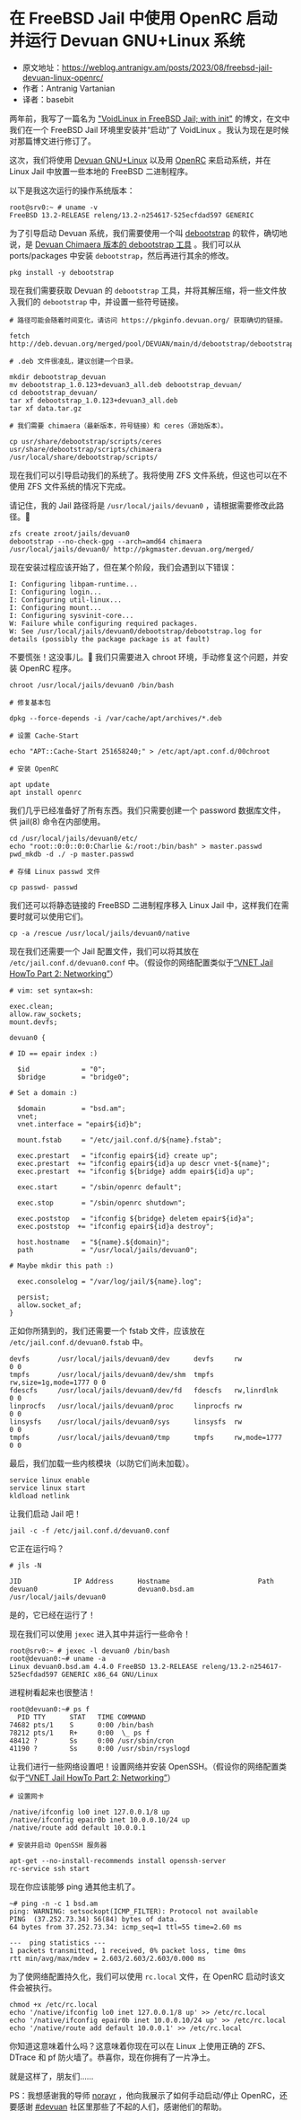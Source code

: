 # 在 FreeBSD Jail 中使用 OpenRC 启动并运行 Devuan GNU+Linux 系统

- 原文地址：<https://weblog.antranigv.am/posts/2023/08/freebsd-jail-devuan-linux-openrc/>
- 作者：Antranig Vartanian
- 译者：basebit

两年前，我写了一篇名为 ["VoidLinux in FreeBSD Jail; with init"](https://weblog.antranigv.am/posts/2021/08/2021-08-21-00-37/) 的博文，在文中我们在一个 FreeBSD Jail 环境里安装并“启动”了 VoidLinux 。我认为现在是时候对那篇博文进行修订了。

这次，我们将使用 [Devuan GNU+Linux](https://www.devuan.org/) 以及用 [OpenRC](https://wiki.gentoo.org/wiki/Project:OpenRC) 来启动系统，并在 Linux Jail 中放置一些本地的 FreeBSD 二进制程序。

以下是我这次运行的操作系统版本：

```
root@srv0:~ # uname -v
FreeBSD 13.2-RELEASE releng/13.2-n254617-525ecfdad597 GENERIC
```

为了引导启动 Devuan 系统，我们需要使用一个叫 [debootstrap](https://wiki.debian.org/Debootstrap) 的软件，确切地说，是 [Devuan Chimaera 版本的 debootstrap 工具](https://pkginfo.devuan.org/cgi-bin/package-query.html?c=package&q=debootstrap=1.0.123+devuan3) 。我们可以从 ports/packages 中安装 `debootstrap`，然后再进行其余的修改。

```
pkg install -y debootstrap
```

现在我们需要获取 Devuan 的 `debootstrap` 工具，并将其解压缩，将一些文件放入我们的 `debootstrap` 中，并设置一些符号链接。

```
# 路径可能会随着时间变化，请访问 https://pkginfo.devuan.org/ 获取确切的链接。

fetch http://deb.devuan.org/merged/pool/DEVUAN/main/d/debootstrap/debootstrap_1.0.123+devuan3_all.deb

# .deb 文件很凌乱，建议创建一个目录。

mkdir debootstrap_devuan
mv debootstrap_1.0.123+devuan3_all.deb debootstrap_devuan/
cd debootstrap_devuan/
tar xf debootstrap_1.0.123+devuan3_all.deb
tar xf data.tar.gz

# 我们需要 chimaera（最新版本，符号链接）和 ceres（源始版本）。

cp usr/share/debootstrap/scripts/ceres usr/share/debootstrap/scripts/chimaera /usr/local/share/debootstrap/scripts/
```

现在我们可以引导启动我们的系统了。我将使用 ZFS 文件系统，但这也可以在不使用 ZFS 文件系统的情况下完成。

请记住，我的 Jail 路径将是 `/usr/local/jails/devuan0` ，请根据需要修改此路径。🙂

```
zfs create zroot/jails/devuan0
debootstrap --no-check-gpg --arch=amd64 chimaera /usr/local/jails/devuan0/ http://pkgmaster.devuan.org/merged/
```

现在安装过程应该开始了，但在某个阶段，我们会遇到以下错误：

```
I: Configuring libpam-runtime...
I: Configuring login...
I: Configuring util-linux...
I: Configuring mount...
I: Configuring sysvinit-core...
W: Failure while configuring required packages.
W: See /usr/local/jails/devuan0/debootstrap/debootstrap.log for details (possibly the package package is at fault)
```

不要慌张！这没事儿。🙂 我们只需要进入 chroot 环境，手动修复这个问题，并安装 OpenRC 程序。

```
chroot /usr/local/jails/devuan0 /bin/bash

# 修复基本包

dpkg --force-depends -i /var/cache/apt/archives/*.deb

# 设置 Cache-Start

echo "APT::Cache-Start 251658240;" > /etc/apt/apt.conf.d/00chroot

# 安装 OpenRC

apt update
apt install openrc
```

我们几乎已经准备好了所有东西。我们只需要创建一个 password 数据库文件，供 jail(8) 命令在内部使用。

```
cd /usr/local/jails/devuan0/etc/
echo "root::0:0::0:0:Charlie &:/root:/bin/bash" > master.passwd
pwd_mkdb -d ./ -p master.passwd

# 存储 Linux passwd 文件

cp passwd- passwd
```

我们还可以将静态链接的 FreeBSD 二进制程序移入 Linux Jail 中，这样我们在需要时就可以使用它们。

```
cp -a /rescue /usr/local/jails/devuan0/native
```

现在我们还需要一个 Jail 配置文件，我们可以将其放在 `/etc/jail.conf.d/devuan0.conf` 中。（假设你的网络配置类似于[“VNET Jail HowTo Part 2: Networking”](https://weblog.antranigv.am/posts/2021/04/2021-04-20-07-02/)）

```
# vim: set syntax=sh:

exec.clean;
allow.raw_sockets;
mount.devfs;

devuan0 {

# ID == epair index :)

  $id             = "0";
  $bridge         = "bridge0";

# Set a domain :)

  $domain         = "bsd.am";
  vnet;
  vnet.interface = "epair${id}b";

  mount.fstab     = "/etc/jail.conf.d/${name}.fstab";

  exec.prestart   = "ifconfig epair${id} create up";
  exec.prestart  += "ifconfig epair${id}a up descr vnet-${name}";
  exec.prestart  += "ifconfig ${bridge} addm epair${id}a up";

  exec.start      = "/sbin/openrc default";

  exec.stop       = "/sbin/openrc shutdown";

  exec.poststop   = "ifconfig ${bridge} deletem epair${id}a";
  exec.poststop  += "ifconfig epair${id}a destroy";

  host.hostname   = "${name}.${domain}";
  path            = "/usr/local/jails/devuan0";

# Maybe mkdir this path :)

  exec.consolelog = "/var/log/jail/${name}.log";

  persist;
  allow.socket_af;
}
```

正如你所猜到的，我们还需要一个 fstab 文件，应该放在 `/etc/jail.conf.d/devuan0.fstab` 中。

```
devfs       /usr/local/jails/devuan0/dev      devfs     rw                   0 0
tmpfs       /usr/local/jails/devuan0/dev/shm  tmpfs     rw,size=1g,mode=1777 0 0
fdescfs     /usr/local/jails/devuan0/dev/fd   fdescfs   rw,linrdlnk          0 0
linprocfs   /usr/local/jails/devuan0/proc     linprocfs rw                   0 0
linsysfs    /usr/local/jails/devuan0/sys      linsysfs  rw                   0 0
tmpfs       /usr/local/jails/devuan0/tmp      tmpfs     rw,mode=1777         0 0
```

最后，我们加载一些内核模块（以防它们尚未加载）。

```
service linux enable
service linux start
kldload netlink
```

让我们启动 Jail 吧！

```
jail -c -f /etc/jail.conf.d/devuan0.conf
```

它正在运行吗？

```
# jls -N

JID             IP Address      Hostname                      Path
devuan0                         devuan0.bsd.am                /usr/local/jails/devuan0
```

是的，它已经在运行了！

现在我们可以使用 `jexec` 进入其中并运行一些命令！

```
root@srv0:~ # jexec -l devuan0 /bin/bash
root@devuan0:~# uname -a
Linux devuan0.bsd.am 4.4.0 FreeBSD 13.2-RELEASE releng/13.2-n254617-525ecfdad597 GENERIC x86_64 GNU/Linux
```

进程树看起来也很整洁！

```
root@devuan0:~# ps f
  PID TTY      STAT   TIME COMMAND
74682 pts/1    S      0:00 /bin/bash
78212 pts/1    R+     0:00  \_ ps f
48412 ?        Ss     0:00 /usr/sbin/cron
41190 ?        Ss     0:00 /usr/sbin/rsyslogd
```

让我们进行一些网络设置吧！设置网络并安装 OpenSSH。（假设你的网络配置类似于[“VNET Jail HowTo Part 2: Networking”](https://weblog.antranigv.am/posts/2021/04/2021-04-20-07-02/)）

```
# 设置网卡

/native/ifconfig lo0 inet 127.0.0.1/8 up
/native/ifconfig epair0b inet 10.0.0.10/24 up
/native/route add default 10.0.0.1

# 安装并启动 OpenSSH 服务器

apt-get --no-install-recommends install openssh-server
rc-service ssh start
```

现在你应该能够 ping 通其他主机了。

```
~# ping -n -c 1 bsd.am
ping: WARNING: setsockopt(ICMP_FILTER): Protocol not available
PING  (37.252.73.34) 56(84) bytes of data.
64 bytes from 37.252.73.34: icmp_seq=1 ttl=55 time=2.60 ms

---  ping statistics ---
1 packets transmitted, 1 received, 0% packet loss, time 0ms
rtt min/avg/max/mdev = 2.603/2.603/2.603/0.000 ms
```

为了使网络配置持久化，我们可以使用 `rc.local` 文件，在 OpenRC 启动时该文件会被执行。

```
chmod +x /etc/rc.local
echo '/native/ifconfig lo0 inet 127.0.0.1/8 up' >> /etc/rc.local
echo '/native/ifconfig epair0b inet 10.0.0.10/24 up' >> /etc/rc.local
echo '/native/route add default 10.0.0.1' >> /etc/rc.local
```

你知道这意味着什么吗？这意味着你现在可以在 Linux 上使用正确的 ZFS、DTrace 和 pf 防火墙了。恭喜你，现在你拥有了一片净土。

就是这样了，朋友们……

PS：我想感谢我的导师 [norayr](http://norayr.am/) ，他向我展示了如何手动启动/停止 OpenRC，还要感谢 [#devuan](https://www.devuan.org/os/community) 社区里那些了不起的人们，感谢他们的帮助。
